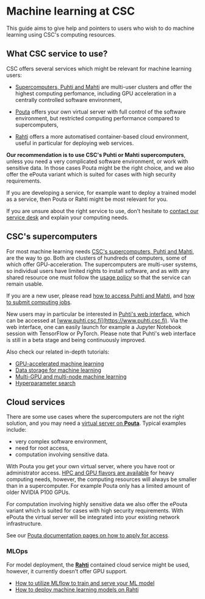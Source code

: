 # Machine learning at CSC

This guide aims to give help and pointers to users who wish to do machine
learning using CSC's computing resources.

## What CSC service to use?

CSC offers several services which might be relevant for machine learning users:

- [Supercomputers, Puhti and Mahti](../../computing/overview.md) are multi-user
  clusters and offer the highest computing perfomance, including GPU
  acceleration in a centrally controlled software environment,

- [Pouta](../../cloud/pouta/index.md) offers your own virtual server with full
  control of the software environment, but restricted computing performance
  compared to supercomputers, 

- [Rahti](../../cloud/rahti/index.md) offers a more automatised container-based
  cloud environment, useful in particular for deploying web services.

**Our recommendation is to use CSC's Puhti or Mahti supercomputers**, unless you
need a very complicated software environment, or work with sensitive data. In
those cases Pouta might be the right choice, and we also offer the ePouta
variant which is suited for cases with high security requirements.

If you are developing a service, for example want to deploy a trained model as a
service, then Pouta or Rahti might be most relevant for you. 

If you are unsure about the right service to use, don't hesitate to [contact our
service desk](../contact.md) and explain your computing needs.


## CSC's supercomputers

For most machine learning needs [CSC's supercomputers, Puhti and
Mahti](../../computing/overview.md), are the way to go. Both are clusters of
hundreds of computers, some of which offer GPU-acceleration. The supercomputers
are multi-user systems, so individual users have limited rights to install
software, and as with any shared resource one must follow the [usage
policy](../../computing/overview.md#usage-policy) so that the service can remain
usable.

If you are a new user, please read [how to access Puhti and
Mahti](../../computing/overview.md), and [how to submit computing
jobs](../../computing/running/getting-started.md).

New users may in particular be interested in [Puhti's web
interface](https://docs.csc.fi/computing/webinterface/), which can be accessed
at [www.puhti.csc.fi](https://www.puhti.csc.fi). Via the web interface, one can
easily launch for example a Jupyter Notebook session with TensorFlow or PyTorch.
Please note that Puhti's web interface is still in a beta stage and being
continuously improved.

Also check our related in-depth tutorials:

* [GPU-accelerated machine learning](gpu-ml.md)
* [Data storage for machine learning](ml-data.md)
* [Multi-GPU and multi-node machine learning](ml-multi.md)
* [Hyperparameter search](hyperparameter_search.md)


## Cloud services

There are some use cases where the supercomputers are not the right solution,
and you may need a [virtual server on **Pouta**](../../cloud/pouta/index.md).
Typical examples include:

- very complex software environment,
- need for root access,
- computation involving sensitive data.

With Pouta you get your own virtual server, where you have root or administrator
access. [HPC and GPU flavors are
available](../../cloud/pouta/vm-flavors-and-billing.md#hpc-flavors) for heavy
computing needs, however, the computing resources will always be smaller than in
a supercomputer. For example Pouta only has a limited amount of older NVIDIA
P100 GPUs.

For computation involving highly sensitive data we also offer the ePouta variant
which is suited for cases with high security requirements. With ePouta the
virtual server will be integrated into your existing network infrastructure.

See our [Pouta documentation pages on how to apply for
access](../../cloud/pouta/index.md).


### MLOps

For model deployment, the [**Rahti**](../../cloud/rahti/index.md) contained
cloud service might be used, however, it currently doesn't offer GPU support.

* [How to utilize MLflow to train and serve your ML model](https://github.com/CSCfi/mlflow-openshift)
* [How to deploy machine learning models on Rahti](https://github.com/CSCfi/rahti-ml-examples)
